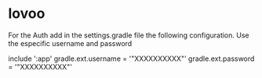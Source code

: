 # lovoo

For the Auth add in the settings.gradle file the following configuration. Use the especific username and password

include ':app'
gradle.ext.username = '"XXXXXXXXXX"'
gradle.ext.password = '"XXXXXXXXXX"'
